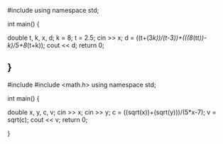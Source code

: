 #include <iostream>
using namespace std;

int main()
{

double t, k, x, d;
k = 8;
t = 2.5;
cin >> x;
d = ((t+(3*k))/(t-3))+(((8*(t*t))-k)/5+8*(t+k));
cout << d;
return 0; 
  
}
--------------------------------------------------------------------------------------


#include <iostream>
#include <math.h>
using namespace std;

int main()
{

double x, y, c, v;
cin >> x;
cin >> y;
c = ((sqrt(x))+(sqrt(y)))/(5*x-7);
v = sqrt(c);
cout << v;
return 0; 
  
}
